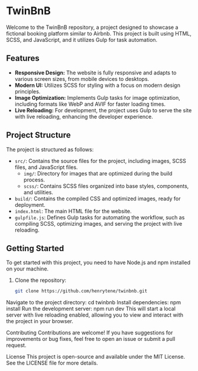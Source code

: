 # TwinBnB

Welcome to the TwinBnB repository, a project designed to showcase a fictional booking platform similar to Airbnb. This project is built using HTML, SCSS, and JavaScript, and it utilizes Gulp for task automation.

## Features

- **Responsive Design:** The website is fully responsive and adapts to various screen sizes, from mobile devices to desktops.
- **Modern UI:** Utilizes SCSS for styling with a focus on modern design principles.
- **Image Optimization:** Implements Gulp tasks for image optimization, including formats like WebP and AVIF for faster loading times.
- **Live Reloading:** For development, the project uses Gulp to serve the site with live reloading, enhancing the developer experience.

## Project Structure

The project is structured as follows:

- `src/`: Contains the source files for the project, including images, SCSS files, and JavaScript files.
  - `img/`: Directory for images that are optimized during the build process.
  - `scss/`: Contains SCSS files organized into base styles, components, and utilities.
- `build/`: Contains the compiled CSS and optimized images, ready for deployment.
- `index.html`: The main HTML file for the website.
- `gulpfile.js`: Defines Gulp tasks for automating the workflow, such as compiling SCSS, optimizing images, and serving the project with live reloading.

## Getting Started

To get started with this project, you need to have Node.js and npm installed on your machine.

1. Clone the repository:
   ```bash
   git clone https://github.com/henrytene/twinbnb.git
Navigate to the project directory:
cd twinbnb
Install dependencies:
npm install
Run the development server:
npm run dev
This will start a local server with live reloading enabled, allowing you to view and interact with the project in your browser.

Contributing
Contributions are welcome! If you have suggestions for improvements or bug fixes, feel free to open an issue or submit a pull request.

License
This project is open-source and available under the MIT License. See the LICENSE file for more details.
